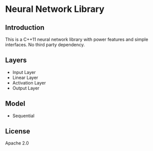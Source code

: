Neural Network Library
======================

Introduction
------------
This is a C++11 neural network library with power features and simple interfaces.
No third party dependency.

Layers
------
- Input Layer
- Linear Layer
- Activation Layer
- Output Layer

Model
-----
- Sequential

License
-------
Apache 2.0